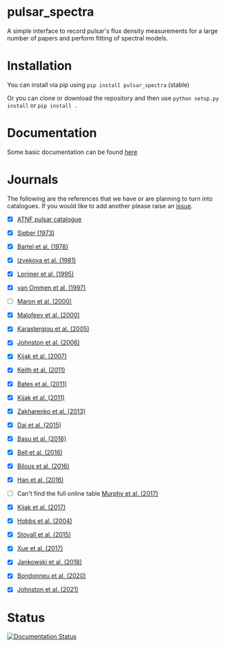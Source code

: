 pulsar_spectra
======

A simple interface to record pulsar's flux density measurements for a large number of papers and perform fitting of spectral models.


Installation
=====
You can install via pip using
`pip install pulsar_spectra` (stable)

Or you can clone or download the repository and then use `python setup.py install` or `pip install .`


Documentation
=====
Some basic documentation can be found [here](https://pulsar-spectra.readthedocs.io/en/latest/)


Journals
=====
The following are the references that we have or are planning to turn into catalogues. If you would like to add another please raise an [issue](https://github.com/NickSwainston/pulsar_spectra/issues).
- [x] [ATNF pulsar catalogue](https://www.atnf.csiro.au/research/pulsar/psrcat/)
- [x] [Sieber (1973)](https://ui.adsabs.harvard.edu/abs/1973A%26A....28..237S/abstract)
- [x] [Bartel et al. (1978)](https://ui.adsabs.harvard.edu/abs/1978A%26A....68..361B/abstract)
- [x] [Izvekova et al. (1981)](https://ui.adsabs.harvard.edu/abs/1981Ap%26SS..78...45I/abstract)
- [x] [Lorimer et al. (1995)](https://ui.adsabs.harvard.edu/abs/1995MNRAS.273..411L/abstract)
- [x] [van Ommen et al. (1997)](https://ui.adsabs.harvard.edu/abs/1997MNRAS.287..307V/abstract)
- [ ] [Maron et al. (2000)](https://ui.adsabs.harvard.edu/abs/2000A%26AS..147..195M/abstract)
- [x] [Malofeev et al. (2000)](https://ui.adsabs.harvard.edu/abs/2000ARep...44..436M/abstract)
- [x] [Karastergiou et al. (2005)](https://ui.adsabs.harvard.edu/abs/2005MNRAS.359..481K/abstract)
- [x] [Johnston et al. (2006)](https://ui.adsabs.harvard.edu/abs/2006MNRAS.369.1916J/abstract)
- [x] [Kijak et al. (2007)](https://ui.adsabs.harvard.edu/abs/2007A%26A...462..699K/abstract)
- [x] [Keith et al. (2011)](https://ui.adsabs.harvard.edu/abs/2011MNRAS.416..346K/abstract)
- [x] [Bates et al. (2011)](https://ui.adsabs.harvard.edu/abs/2011MNRAS.411.1575B/abstract)
- [x] [Kijak et al. (2011)](https://ui.adsabs.harvard.edu/abs/2011A%26A...531A..16K/abstract)
- [x] [Zakharenko et al. (2013)](https://ui.adsabs.harvard.edu/abs/2013MNRAS.431.3624Z/abstract)
- [x] [Dai et al. (2015)](https://ui.adsabs.harvard.edu/abs/2015MNRAS.449.3223D/abstract)
- [x] [Basu et al. (2016)](https://ui.adsabs.harvard.edu/abs/2016MNRAS.458.2509B/abstract)
- [x] [Bell et al. (2016)](https://ui.adsabs.harvard.edu/abs/2016MNRAS.461..908B/abstract)
- [x] [Bilous et al. (2016)](https://ui.adsabs.harvard.edu/abs/2016A%26A...591A.134B/abstract)
- [x] [Han et al. (2016)](https://ui.adsabs.harvard.edu/abs/2016RAA....16..159H/abstract)
- [ ] Can't find the full online table [Murphy et al. (2017)](https://ui.adsabs.harvard.edu/abs/2017PASA...34...20M/abstract)
- [x] [Kijak et al. (2017)](https://ui.adsabs.harvard.edu/abs/2017ApJ...840..108K/abstract)


- [x] [Hobbs et al. (2004)](https://ui.adsabs.harvard.edu/abs/2004MNRAS.352.1439H/abstract)


- [x] [Stovall et al. (2015)](https://ui.adsabs.harvard.edu/abs/2015ApJ...808..156S/abstract)
- [x] [Xue et al. (2017)](https://ui.adsabs.harvard.edu/abs/2017PASA...34...70X/abstract)
- [x] [Jankowski et al. (2018)](https://ui.adsabs.harvard.edu/abs/2018MNRAS.473.4436J/abstract)
- [x] [Bondonneu et al. (2020)](https://ui.adsabs.harvard.edu/abs/2020A%26A...635A..76B/abstract)
- [x] [Johnston et al. (2021)](https://ui.adsabs.harvard.edu/abs/2021MNRAS.502.1253J/abstract)


Status
=====
[![Documentation Status](https://readthedocs.org/projects/pulsar-spectra/badge/?version=latest)](https://pulsar-spectra.readthedocs.io/en/latest/?badge=latest)